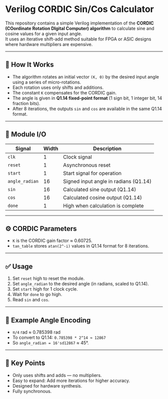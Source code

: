 # Verilog CORDIC Sin/Cos Calculator

This repository contains a simple Verilog implementation of the **CORDIC (COordinate Rotation DIgital Computer) algorithm** to calculate sine and cosine values for a given input angle.  
It uses an iterative shift-add method suitable for FPGA or ASIC designs where hardware multipliers are expensive.

---

## 📌 **How It Works**

- The algorithm rotates an initial vector `(K, 0)` by the desired input angle using a series of micro-rotations.
- Each rotation uses only shifts and additions.
- The constant `K` compensates for the CORDIC gain.
- The angle is given in **Q1.14 fixed-point format** (1 sign bit, 1 integer bit, 14 fraction bits).
- After 8 iterations, the outputs `sin` and `cos` are available in the same Q1.14 format.

---

## 🔑 **Module I/O**

| Signal | Width | Description |
|--------|-------|--------------|
| `clk` | 1 | Clock signal |
| `reset` | 1 | Asynchronous reset |
| `start` | 1 | Start signal for operation |
| `angle_radian` | 16 | Signed input angle in radians (Q1.14) |
| `sin` | 16 | Calculated sine output (Q1.14) |
| `cos` | 16 | Calculated cosine output (Q1.14) |
| `done` | 1 | High when calculation is complete |

---

## ⚙️ **CORDIC Parameters**

- `K` is the CORDIC gain factor ≈ 0.60725.
- `tan_table` stores `atan(2^-i)` values in Q1.14 format for 8 iterations.

---

## ✅ **Usage**

1. Set `reset` high to reset the module.
2. Set `angle_radian` to the desired angle (in radians, scaled to Q1.14).
3. Set `start` high for 1 clock cycle.
4. Wait for `done` to go high.
5. Read `sin` and `cos`.

---

## 🧮 **Example Angle Encoding**

- `π/4` rad ≈ 0.785398 rad
- To convert to Q1.14: `0.785398 * 2^14 ≈ 12867`
- So `angle_radian = 16'sd12867` ≈ 45°.

---

## 🚦 **Key Points**

- Only uses shifts and adds — no multipliers.
- Easy to expand: Add more iterations for higher accuracy.
- Designed for hardware synthesis.
- Fully synchronous.
